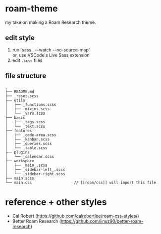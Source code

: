 # roam-theme

my take on making a Roam Research theme.

## edit style

1. run `sass . --watch --no-source-map'
   <br> or, use VSCode's Live Sass extension
2. edit `.scss` files

## file structure

```
.
├── README.md
├── _reset.scss
├── utils
│   ├── _functions.scss
│   ├── _mixins.scss
│   └── _vars.scss
├── basic
│   ├── _tags.scss
│   └── _text.scss
├── features
│   ├── _code-area.scss
│   ├── _kanban.scss
│   ├── _queries.scss
│   └── _table.scss
├── plugins
│   └── _calendar.scss
├── workspace
│   ├── _main_.scss
│   ├── _sidebar-left_.scss
│   └── _sidebar-right.scss
├── main.scss
└── main.css                   // [[roam/css]] will import this file
```

# reference + other styles

- Cal Robert (https://github.com/calrobertlee/roam-css-styles/)
- Better Roam Research (https://github.com/linuz90/better-roam-research)
